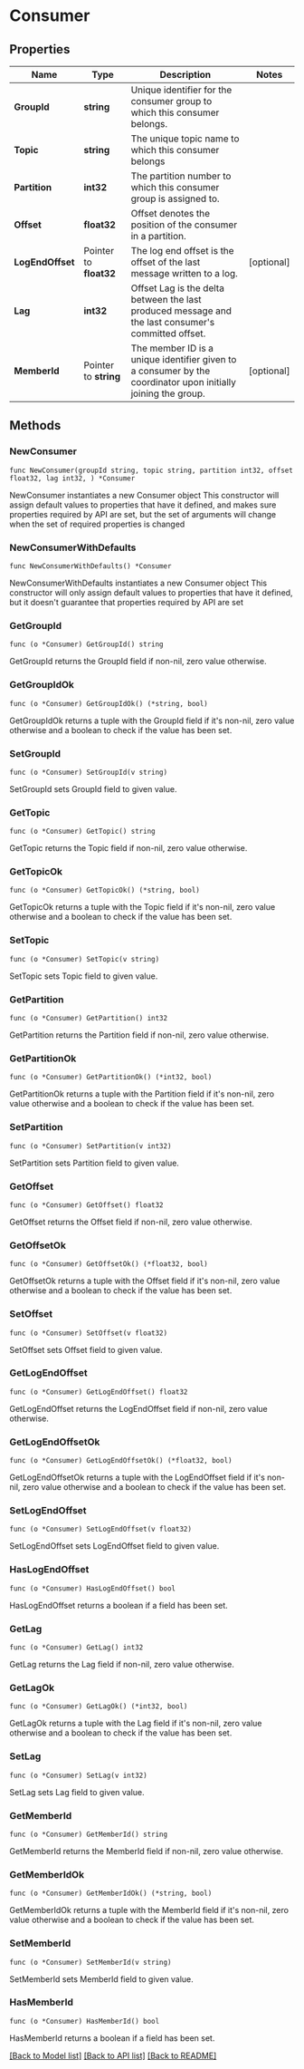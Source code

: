 # Consumer

## Properties

Name | Type | Description | Notes
------------ | ------------- | ------------- | -------------
**GroupId** | **string** | Unique identifier for the consumer group to which this consumer belongs. | 
**Topic** | **string** | The unique topic name to which this consumer belongs | 
**Partition** | **int32** | The partition number to which this consumer group is assigned to. | 
**Offset** | **float32** | Offset denotes the position of the consumer in a partition. | 
**LogEndOffset** | Pointer to **float32** | The log end offset is the offset of the last message written to a log. | [optional] 
**Lag** | **int32** | Offset Lag is the delta between the last produced message and the last consumer&#39;s committed offset. | 
**MemberId** | Pointer to **string** | The member ID is a unique identifier given to a consumer by the coordinator upon initially joining the group. | [optional] 

## Methods

### NewConsumer

`func NewConsumer(groupId string, topic string, partition int32, offset float32, lag int32, ) *Consumer`

NewConsumer instantiates a new Consumer object
This constructor will assign default values to properties that have it defined,
and makes sure properties required by API are set, but the set of arguments
will change when the set of required properties is changed

### NewConsumerWithDefaults

`func NewConsumerWithDefaults() *Consumer`

NewConsumerWithDefaults instantiates a new Consumer object
This constructor will only assign default values to properties that have it defined,
but it doesn't guarantee that properties required by API are set

### GetGroupId

`func (o *Consumer) GetGroupId() string`

GetGroupId returns the GroupId field if non-nil, zero value otherwise.

### GetGroupIdOk

`func (o *Consumer) GetGroupIdOk() (*string, bool)`

GetGroupIdOk returns a tuple with the GroupId field if it's non-nil, zero value otherwise
and a boolean to check if the value has been set.

### SetGroupId

`func (o *Consumer) SetGroupId(v string)`

SetGroupId sets GroupId field to given value.


### GetTopic

`func (o *Consumer) GetTopic() string`

GetTopic returns the Topic field if non-nil, zero value otherwise.

### GetTopicOk

`func (o *Consumer) GetTopicOk() (*string, bool)`

GetTopicOk returns a tuple with the Topic field if it's non-nil, zero value otherwise
and a boolean to check if the value has been set.

### SetTopic

`func (o *Consumer) SetTopic(v string)`

SetTopic sets Topic field to given value.


### GetPartition

`func (o *Consumer) GetPartition() int32`

GetPartition returns the Partition field if non-nil, zero value otherwise.

### GetPartitionOk

`func (o *Consumer) GetPartitionOk() (*int32, bool)`

GetPartitionOk returns a tuple with the Partition field if it's non-nil, zero value otherwise
and a boolean to check if the value has been set.

### SetPartition

`func (o *Consumer) SetPartition(v int32)`

SetPartition sets Partition field to given value.


### GetOffset

`func (o *Consumer) GetOffset() float32`

GetOffset returns the Offset field if non-nil, zero value otherwise.

### GetOffsetOk

`func (o *Consumer) GetOffsetOk() (*float32, bool)`

GetOffsetOk returns a tuple with the Offset field if it's non-nil, zero value otherwise
and a boolean to check if the value has been set.

### SetOffset

`func (o *Consumer) SetOffset(v float32)`

SetOffset sets Offset field to given value.


### GetLogEndOffset

`func (o *Consumer) GetLogEndOffset() float32`

GetLogEndOffset returns the LogEndOffset field if non-nil, zero value otherwise.

### GetLogEndOffsetOk

`func (o *Consumer) GetLogEndOffsetOk() (*float32, bool)`

GetLogEndOffsetOk returns a tuple with the LogEndOffset field if it's non-nil, zero value otherwise
and a boolean to check if the value has been set.

### SetLogEndOffset

`func (o *Consumer) SetLogEndOffset(v float32)`

SetLogEndOffset sets LogEndOffset field to given value.

### HasLogEndOffset

`func (o *Consumer) HasLogEndOffset() bool`

HasLogEndOffset returns a boolean if a field has been set.

### GetLag

`func (o *Consumer) GetLag() int32`

GetLag returns the Lag field if non-nil, zero value otherwise.

### GetLagOk

`func (o *Consumer) GetLagOk() (*int32, bool)`

GetLagOk returns a tuple with the Lag field if it's non-nil, zero value otherwise
and a boolean to check if the value has been set.

### SetLag

`func (o *Consumer) SetLag(v int32)`

SetLag sets Lag field to given value.


### GetMemberId

`func (o *Consumer) GetMemberId() string`

GetMemberId returns the MemberId field if non-nil, zero value otherwise.

### GetMemberIdOk

`func (o *Consumer) GetMemberIdOk() (*string, bool)`

GetMemberIdOk returns a tuple with the MemberId field if it's non-nil, zero value otherwise
and a boolean to check if the value has been set.

### SetMemberId

`func (o *Consumer) SetMemberId(v string)`

SetMemberId sets MemberId field to given value.

### HasMemberId

`func (o *Consumer) HasMemberId() bool`

HasMemberId returns a boolean if a field has been set.


[[Back to Model list]](../README.md#documentation-for-models) [[Back to API list]](../README.md#documentation-for-api-endpoints) [[Back to README]](../README.md)



